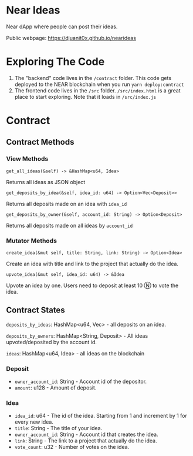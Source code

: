 Near Ideas
==================
Near dApp where people can post their ideas.


Public webpage: https://djuanit0x.github.io/nearideas

Exploring The Code
==================

1. The "backend" code lives in the `/contract` folder. This code gets deployed to
   the NEAR blockchain when you run `yarn deploy:contract`
2. The frontend code lives in the `/src` folder. `/src/index.html` is a great
   place to start exploring. Note that it loads in `/src/index.js`

Contract
==================
## Contract Methods

### View Methods
`get_all_ideas(&self) -> &HashMap<u64, Idea>`

Returns all ideas as JSON object

`get_deposits_by_idea(&self, idea_id: u64) -> Option<Vec<Deposit>>`

Returns all deposits made on an idea with `idea_id`

`get_deposits_by_owner(&self, account_id: String) -> Option<Deposit>`

Returns all deposits made on all ideas by `account_id`

### Mutator Methods
`create_idea(&mut self, title: String, link: String) -> Option<Idea>`

Create an idea with title and link to the project that actually do the idea.

`upvote_idea(&mut self, idea_id: u64) -> &Idea`

Upvote an idea by one. Users need to deposit at least 10 Ⓝ to vote the idea.

## Contract States
`deposits_by_ideas`: HashMap<u64, Vec<Deposit>> - all deposits on an idea.

`deposits_by_owners`: HashMap<String, Deposit> - All ideas upvoted/deposited by the account id.

`ideas`: HashMap<u64, Idea> - all ideas on the blockchain


### Deposit
- `owner_account_id`: String - Account id of the depositor.
- `amount`: u128 - Amount of deposit.

### Idea
- `idea_id`: u64 - The id of the idea. Starting from 1 and increment by 1 for every new idea.
- `title`: String - The title of your idea.
- `owner_account_id`: String - Account id that creates the idea.
- `link`: String - The link to a project that actually do the idea.
- `vote_count`: u32 - Number of votes on the idea.
